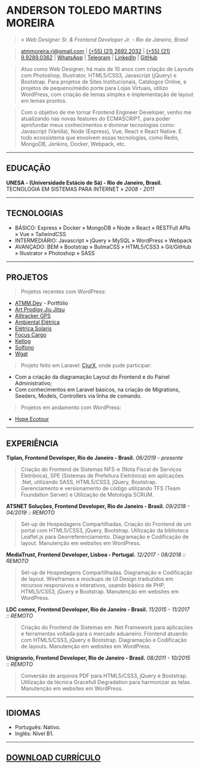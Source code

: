 # ANDERSON TOLEDO MARTINS MOREIRA
> » *Web Designer Sr. & Frontend Developer Jr. - Rio de Janeiro, Brasil*

> [atmmoreira.rj@gmail.com](mailto:atmmoreira.rj@gmail.com)
| [(+55) (21) 2692.2032](tel:+552126922032) | [(+55) (21) 9.9289.0362](tel:+5521992890362)
| [WhatsApp](https://api.whatsapp.com/send?phone=5521992890362)
| [Telegram](https://telegram.me/atmmoreira)
| [LinkedIn](http://br.linkedin.com/in/atmmoreira)
| [GitHub](https://github.com/atmmoreira)

> Atuo como Web Designer, há mais de 10 anos com criação de Layouts com Photoshop, Illustrator, HTML5/CSS3, Javascript (jQuery) e Bootstrap. Para projetos de Sites Institucionais, Catálogos Online, e projetos de pequeno/médio porte para Lojas Virtuais, utilizo WordPress, com criação de temas simples e implementação de layout em temas prontos.

> Com o objetivo de me tornar Frontend Engineer Developer, venho me atualizando nas novas features do ECMASCRIPT, para poder aprofundar meus conhecimentos e dominar tecnologias como: Javascript (Vanilla), Node (Express), Vue, React e React Native. E todo ecossistema que envolvem essas tecnologias, como Redis, MongoDB, Jenkins, Docker, Webpack, etc.

----

## EDUCAÇÃO
**UNESA - (Universidade Estácio de Sá) - Rio de Janeiro, Brasil.**
TECNOLOGIA EM SISTEMAS PARA INTERNET » *2008 - 2011*

----

## TECNOLOGIAS
- BÁSICO: Express » Docker » MongoDB » Node » React » RESTFull APIs » Vue » TailwindCSS
- INTERMEDIÁRIO: Javascript » jQuery » MySQL » WordPress » Webpack
- AVANÇADO: BEM » Bootstrap » BulmaCSS » HTML5/CSS3 » Git/GitHub » Illustrator » Photoshop » SASS

----

## PROJETOS
> Projetos recentes com WordPress:
- [ATMM.Dev](https://www.atmm.dev) - Portfólio
- [Art Prodigy Jiu Jitsu](http://artprodigyjiujitsu.com.br/)
- [Alltracker GPS](http://www.alltrackergps.com.br)
- [Ambiental Elétrica](http://www.ambientaleletrica.com.br)
- [Elétrica Solaris](http://www.eletricasolaris.com.br)
- [Focus Cargo](http://www.focuscargo.com)
- [Ketlog](http://www.ketlog.com.br)
- [Solfono](http://www.solfono.com.br)
- [Wgat](http://www.wgat.com.br)

> Projeto feito em Laravel: [CjurX](http://www.cjurx.com.br), onde pude participar:
- Com a criação da diagramação Layout do Frontend e do Painel Administrativo;
- Com conhecimentos em Laravel básicos, na criação de Migrations, Seeders, Models, Controllers via linha de comando.

> Projetos em andamento com WordPress:  
- [Hope Ecotour](http://www.hopeecotour.com.br/)

----

## EXPERIÊNCIA
**Tiplan, Frontend Developer, Rio de Janeiro - Brasil.**
*06/2019 - presente*
> Criação do Frontend de Sistemas NFS-e (Nota Fiscal de Serviços Eletrônica), SPE (Sistemas de Prefeitura Eletrônica) em aplicações .Net, utilizando SASS, HTML5/CSS3, jQuery, Bootstrap. Gerenciamento e versionamento de código utilizando TFS (Team Foundation Server) e Utilização de Metologia SCRUM.

**ATSNET Soluções, Frontend Developer, Rio de Janeiro - Brasil.**
*09/2018 - 04/2019 :: REMOTO*
> Set-up de Hospedagens Compartilhadas. Criação do Frontend de um portal com HTML5/CSS3, jQuery, Bootstrap. Utilização da biblioteca Leaflet.js para Georreferenciamento. Diagramação e Codificação de layout. Manutenção em websites em WordPress.

**MediaTrust, Frontend Developer, Lisboa - Portugal.**
*12/2017 - 08/2018 :: REMOTO*
> Set-up de Hospedagens Compartilhadas. Diagramação e Codificação de layout. Wireframes e mockups de UI Design traduzidos em recursos responsivos e interativos, usando básico de PHP, HTML5/CSS3, jQuery e Bootstrap. Manutenção em websites em WordPress.

**LDC comex, Frontend Developer, Rio de Janeiro - Brasil.**
*11/2015 - 11/2017 :: REMOTO*
> Criação do Frontend de Sistemas em .Net Framework para aplicações e ferramentas voltada para o mercado aduaneiro. Frontend atuando com HTML5/CSS3, jQuery e Bootstrap. Diagramação e Codificação de layouts. Manutenção em websites em WordPress.

**Unigranrio, Frontend Developer, Rio de Janeiro - Brasil.**
*08/2011 - 10/2015 :: REMOTO*
> Conversão de arquivos PDF para HTML5/CSS3, jQuery e Bootstrap. Utilização da técnica Gracefull Degradation para harmonizar as telas. Manutenção em websites em WordPress.

----

## IDIOMAS
- Português: Nativo.
- Inglês: Nível B1.

----

## [DOWNLOAD CURRÍCULO](docs/andersontoledo-pt.pdf)
